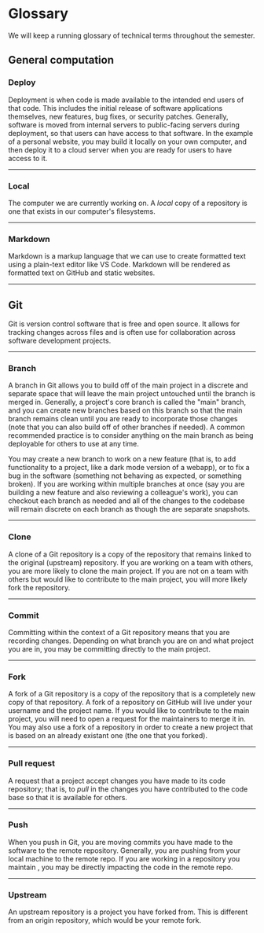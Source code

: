 # Glossary

We will keep a running glossary of technical terms throughout the semester.

## General computation

### Deploy

Deployment is when code is made available to the intended end users of that code. This includes the initial release of software applications themselves, new features, bug fixes, or security patches. Generally, software is moved from internal servers to public-facing servers during deployment, so that users can have access to that software. In the example of a personal website, you may build it locally on your own computer, and then deploy it to a cloud server when you are ready for users to have access to it. 

---

### Local

The computer we are currently working on. A _local_ copy of a repository is one that exists in our computer's filesystems. 

---

### Markdown

Markdown is a markup language that we can use to create formatted text using a plain-text editor like VS Code. Markdown will be rendered as formatted text on GitHub and static websites.

---

## Git

Git is version control software that is free and open source. It allows for tracking changes across files and is often use for collaboration across software development projects.

---

### Branch

A branch in Git allows you to build off of the main project in a discrete and separate space that will leave the main project untouched until the branch is merged in. Generally, a project's core branch is called the "main" branch, and you can create new branches based on this branch so that the main branch remains clean until you are ready to incorporate those changes (note that you can also build off of other branches if needed). A common recommended practice is to consider anything on the main branch as being deployable for others to use at any time.

You may create a new branch to work on a new feature (that is, to add functionality to a project, like a dark mode version of a webapp), or to fix a bug in the software (something not behaving as expected, or something broken). If you are working within multiple branches at once (say you are building a new feature and also reviewing a colleague's work), you can checkout each branch as needed and all of the changes to the codebase will remain discrete on each branch as though the are separate snapshots.

---

### Clone

A clone of a Git repository is a copy of the repository that remains linked to the original (upstream) repository. If you are working on a team with others, you are more likely to clone the main project. If you are not on a team with others but would like to contribute to the main project, you will more likely fork the repository.

---

### Commit

Committing within the context of a Git repository means that you are recording changes. Depending on what branch you are on and what project you are in, you may be committing directly to the main project. 

---

### Fork

A fork of a Git repository is a copy of the repository that is a completely new copy of that repository. A fork of a repository on GitHub will live under your username and the project name. If you would like to contribute to the main project, you will need to open a request for the maintainers to merge it in. You may also use a fork of a repository in order to create a new project that is based on an already existant one (the one that you forked). 

---

### Pull request

A request that a project accept changes you have made to its code repository; that is, to _pull_ in the changes you have contributed to the code base so that it is available for others.

---

### Push

When you push in Git, you are moving commits you have made to the software to the remote repository. Generally, you are pushing from your local machine to the remote repo. If you are working in a repository you maintain , you may be directly impacting the code in the remote repo. 

---

### Upstream

An upstream repository is a project you have forked from. This is different from an origin repository, which would be your remote fork. 